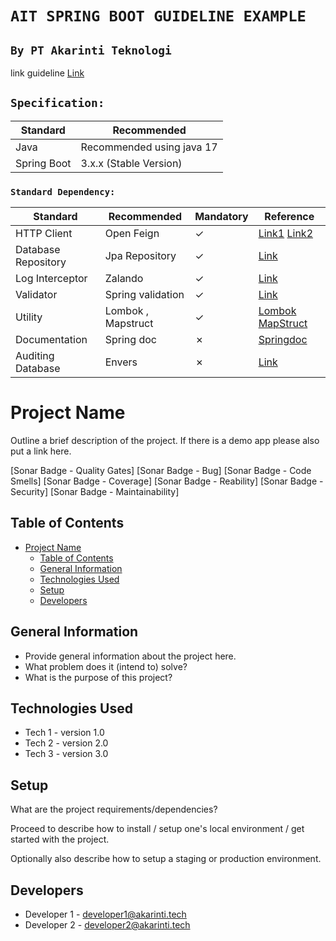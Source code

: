[//]: # (DELETE WHEN CREATE PROJECT ==============)

# `AIT SPRING BOOT GUIDELINE EXAMPLE`
## `By PT Akarinti Teknologi`


link guideline [Link](https://pt-akar-inti-teknologi.github.io/techstack/java)

## `Specification:`

Standard | Recommended 
---|--- 
Java | Recommended using java 17
Spring Boot | 3.x.x (Stable Version)

### `Standard Dependency:`
Standard | Recommended        | Mandatory | Reference
---|--------------------| --- | ---
HTTP Client | Open Feign         | &check;| [Link1](https://cloud.spring.io/spring-cloud-openfeign) [Link2](https://www.baeldung.com/spring-cloud-openfeign)
Database Repository | Jpa Repository     | &check;| [Link](https://docs.spring.io/spring-data/jpa/docs/current/reference/html/#jpa.repositories)
Log Interceptor| Zalando            | &check;|[Link](https://github.com/zalando/logbook)
Validator| Spring validation  | &check;|[Link](https://www.baeldung.com/spring-boot-bean-validation)
Utility | Lombok , Mapstruct | &check;| [Lombok](https://projectlombok.org/) [MapStruct](https://stackabuse.com/guide-to-mapstruct-in-java-advanced-mapping-library/)
Documentation| Spring doc         | &cross;|[Springdoc](https://springdoc.org)
Auditing Database| Envers             | &cross;| [Link](https://hibernate.org/orm/envers/)

[//]: # (DELETE WHEN CREATE PROJECT ==============)

# Project Name

Outline a brief description of the project. If there is a demo app please also put a link here.

[Sonar Badge - Quality Gates] [Sonar Badge - Bug] [Sonar Badge - Code Smells] [Sonar Badge - Coverage] [Sonar Badge - Reability] [Sonar Badge - Security] [Sonar Badge - Maintainability]

## Table of Contents
- [Project Name](#project-name)
    - [Table of Contents](#table-of-contents)
    - [General Information](#general-information)
    - [Technologies Used](#technologies-used)
    - [Setup](#setup)
    - [Developers](#developers)

## General Information
- Provide general information about the project here.
- What problem does it (intend to) solve?
- What is the purpose of this project?


## Technologies Used
- Tech 1 - version 1.0
- Tech 2 - version 2.0
- Tech 3 - version 3.0

## Setup

What are the project requirements/dependencies?

Proceed to describe how to install / setup one's local environment / get started with the project.

Optionally also describe how to setup a staging or production environment.

## Developers

- Developer 1 - [developer1@akarinti.tech](mailto:developer1@akarinti.tech)
- Developer 2 - [developer2@akarinti.tech](mailto:developer2@akarinti.tech)


